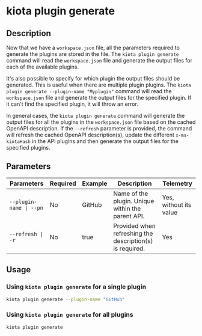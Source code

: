 # kiota plugin generate

## Description

Now that we have a `workspace.json` file, all the parameters required to generate the plugins are stored in the file. The `kiota plugin generate` command will read the `workspace.json` file and generate the output files for each of the available plugins. 

It's also possible to specify for which plugin the output files should be generated. This is useful when there are multiple plugin plugins. The `kiota plugin generate --plugin-name "Myplugin"` command will read the `workspace.json` file and generate the output files for the specified plugin. If it can't find the specified plugin, it will throw an error.

In general cases, the `kiota plugin generate` command will generate the output files for all the plugins in the `workspace.json` file based on the cached OpenAPI description. If the `--refresh` parameter is provided, the command will refresh the cached OpenAPI description(s), update the different `x-ms-kiotaHash` in the API plugins and then generate the output files for the specified plugins.

## Parameters

| Parameters | Required | Example | Description | Telemetry |
| -- | -- | -- | -- | -- |
| `--plugin-name \| --pn` | No | GitHub | Name of the plugin. Unique within the parent API. | Yes, without its value |
| `--refresh \| -r` | No | true | Provided when refreshing the description(s) is required. | Yes |

## Usage

### Using `kiota plugin generate` for a single plugin

```bash
kiota plugin generate --plugin-name "GitHub"
```

### Using `kiota plugin generate` for all plugins

```bash
kiota plugin generate
```